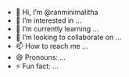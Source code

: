 - 👋 Hi, I’m @ranminimalitha
- 👀 I’m interested in ...
- 🌱 I’m currently learning ...
- 💞️ I’m looking to collaborate on ...
- 📫 How to reach me ...
- 😄 Pronouns: ...
- ⚡ Fun fact: ...

<!---
ranminimalitha/ranminimalitha is a ✨ special ✨ repository because its `README.md` (this file) appears on your GitHub profile.
You can click the Preview link to take a look at your changes.
--->
